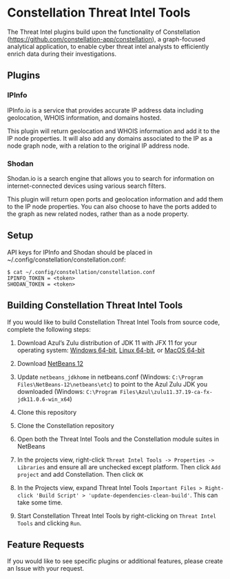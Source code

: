 # Constellation Threat Intel Tools

The Threat Intel plugins build upon the functionality of Constellation (https://github.com/constellation-app/constellation), a graph-focused analytical application, to enable cyber threat intel analysts to efficiently enrich data during their investigations.  
  
## Plugins  

### IPInfo  
  
  IPInfo.io is a service that provides accurate IP address data including geolocation, WHOIS information, and domains hosted. 

  This plugin will return geolocation and WHOIS information and add it to the IP node properties. It will also add any domains associated to the IP as a node graph node, with a relation to the original IP address node.
  
### Shodan  
  Shodan.io is a search engine that allows you to search for information on internet-connected devices using various search filters. 
  
  This plugin will return open ports and geolocation information and add them to the IP node properties. You can also choose to have the ports added to the graph as new related nodes, rather than as a node property.

## Setup  
  
  API keys for IPInfo and Shodan should be placed in ~/.config/constellation/constellation.conf:  
  ```
  $ cat ~/.config/constellation/constellation.conf 
  IPINFO_TOKEN = <token>
  SHODAN_TOKEN = <token>
  ```

## Building Constellation Threat Intel Tools

  If you would like to build Constellation Threat Intel Tools from source code, complete the following steps:
    
  1. Download Azul’s Zulu distribution of JDK 11 with JFX 11 for your operating system: [Windows 64-bit](https://cdn.azul.com/zulu/bin/zulu11.37.19-ca-fx-jdk11.0.6-win_x64.zip), [Linux 64-bit,](https://cdn.azul.com/zulu/bin/zulu11.37.19-ca-fx-jdk11.0.6-linux_x64.tar.gz) or [MacOS 64-bit](https://cdn.azul.com/zulu/bin/zulu11.37.19-ca-fx-jdk11.0.6-macosx_x64.tar.gz)

  2. Download [NetBeans 12](https://netbeans.apache.org/download/nb120/nb120.html)

  3. Update `netbeans_jdkhome` in netbeans.conf (Windows: `C:\Program Files\NetBeans-12\netbeans\etc`) to point to the Azul Zulu JDK you downloaded (Windows: `C:\Program Files\Azul\zulu11.37.19-ca-fx-jdk11.0.6-win_x64`)

  4. Clone this repository

  5. Clone the Constellation repository

  6. Open both the Threat Intel Tools and the Constellation module suites in NetBeans

  7. In the projects view, right-click `Threat Intel Tools -> Properties -> Libraries` and ensure all are unchecked except platform. Then click `Add project` and add Constellation. Then click `OK`

  8. In the Projects view, expand Threat Intel Tools `Important Files > Right-click 'Build Script' > 'update-dependencies-clean-build'`. This can take some time. 

  9. Start Constellation Threat Intel Tools by right-clicking on `Threat Intel Tools` and clicking `Run`.

## Feature Requests
  If you would like to see specific plugins or additional features, please create an Issue with your request. 
